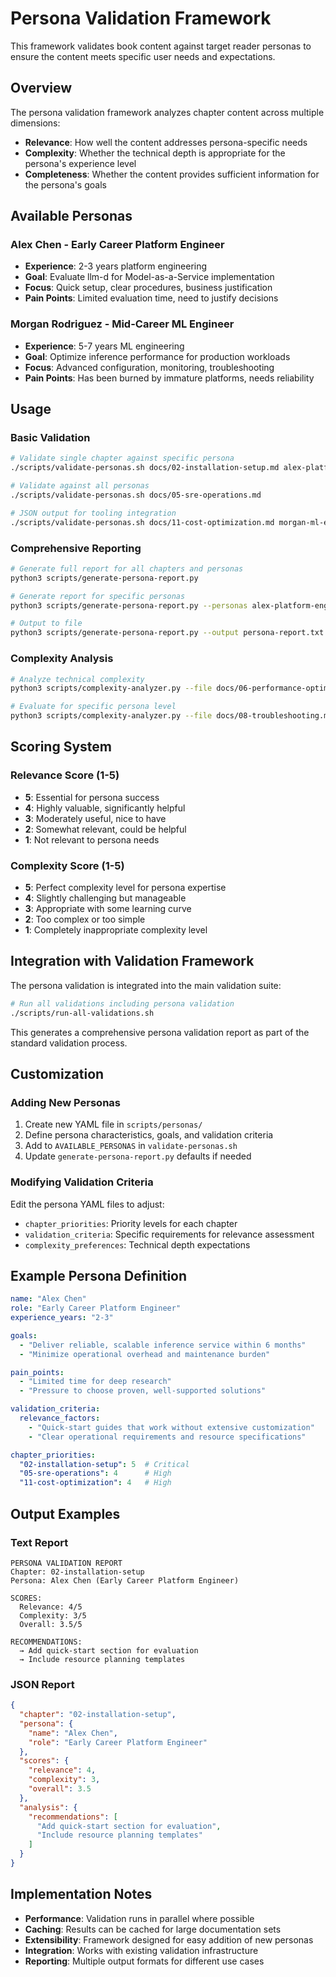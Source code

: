 # Persona Validation Framework

This framework validates book content against target reader personas to ensure the content meets specific user needs and expectations.

## Overview

The persona validation framework analyzes chapter content across multiple dimensions:
- **Relevance**: How well the content addresses persona-specific needs
- **Complexity**: Whether the technical depth is appropriate for the persona's experience level
- **Completeness**: Whether the content provides sufficient information for the persona's goals

## Available Personas

### Alex Chen - Early Career Platform Engineer
- **Experience**: 2-3 years platform engineering
- **Goal**: Evaluate llm-d for Model-as-a-Service implementation
- **Focus**: Quick setup, clear procedures, business justification
- **Pain Points**: Limited evaluation time, need to justify decisions

### Morgan Rodriguez - Mid-Career ML Engineer  
- **Experience**: 5-7 years ML engineering
- **Goal**: Optimize inference performance for production workloads
- **Focus**: Advanced configuration, monitoring, troubleshooting
- **Pain Points**: Has been burned by immature platforms, needs reliability

## Usage

### Basic Validation
```bash
# Validate single chapter against specific persona
./scripts/validate-personas.sh docs/02-installation-setup.md alex-platform-engineer

# Validate against all personas
./scripts/validate-personas.sh docs/05-sre-operations.md

# JSON output for tooling integration
./scripts/validate-personas.sh docs/11-cost-optimization.md morgan-ml-engineer --format json
```

### Comprehensive Reporting
```bash
# Generate full report for all chapters and personas
python3 scripts/generate-persona-report.py

# Generate report for specific personas
python3 scripts/generate-persona-report.py --personas alex-platform-engineer

# Output to file
python3 scripts/generate-persona-report.py --output persona-report.txt
```

### Complexity Analysis
```bash
# Analyze technical complexity
python3 scripts/complexity-analyzer.py --file docs/06-performance-optimization.md

# Evaluate for specific persona level
python3 scripts/complexity-analyzer.py --file docs/08-troubleshooting.md --persona-level intermediate
```

## Scoring System

### Relevance Score (1-5)
- **5**: Essential for persona success
- **4**: Highly valuable, significantly helpful
- **3**: Moderately useful, nice to have
- **2**: Somewhat relevant, could be helpful
- **1**: Not relevant to persona needs

### Complexity Score (1-5)
- **5**: Perfect complexity level for persona expertise
- **4**: Slightly challenging but manageable
- **3**: Appropriate with some learning curve
- **2**: Too complex or too simple
- **1**: Completely inappropriate complexity level

## Integration with Validation Framework

The persona validation is integrated into the main validation suite:

```bash
# Run all validations including persona validation
./scripts/run-all-validations.sh
```

This generates a comprehensive persona validation report as part of the standard validation process.

## Customization

### Adding New Personas
1. Create new YAML file in `scripts/personas/`
2. Define persona characteristics, goals, and validation criteria
3. Add to `AVAILABLE_PERSONAS` in `validate-personas.sh`
4. Update `generate-persona-report.py` defaults if needed

### Modifying Validation Criteria
Edit the persona YAML files to adjust:
- `chapter_priorities`: Priority levels for each chapter
- `validation_criteria`: Specific requirements for relevance assessment
- `complexity_preferences`: Technical depth expectations

## Example Persona Definition

```yaml
name: "Alex Chen"
role: "Early Career Platform Engineer"
experience_years: "2-3"

goals:
  - "Deliver reliable, scalable inference service within 6 months"
  - "Minimize operational overhead and maintenance burden"

pain_points:
  - "Limited time for deep research"
  - "Pressure to choose proven, well-supported solutions"

validation_criteria:
  relevance_factors:
    - "Quick-start guides that work without extensive customization"
    - "Clear operational requirements and resource specifications"

chapter_priorities:
  "02-installation-setup": 5  # Critical
  "05-sre-operations": 4      # High
  "11-cost-optimization": 4   # High
```

## Output Examples

### Text Report
```
PERSONA VALIDATION REPORT
Chapter: 02-installation-setup
Persona: Alex Chen (Early Career Platform Engineer)

SCORES:
  Relevance: 4/5
  Complexity: 3/5
  Overall: 3.5/5

RECOMMENDATIONS:
  → Add quick-start section for evaluation
  → Include resource planning templates
```

### JSON Report
```json
{
  "chapter": "02-installation-setup",
  "persona": {
    "name": "Alex Chen",
    "role": "Early Career Platform Engineer"
  },
  "scores": {
    "relevance": 4,
    "complexity": 3,
    "overall": 3.5
  },
  "analysis": {
    "recommendations": [
      "Add quick-start section for evaluation",
      "Include resource planning templates"
    ]
  }
}
```

## Implementation Notes

- **Performance**: Validation runs in parallel where possible
- **Caching**: Results can be cached for large documentation sets
- **Extensibility**: Framework designed for easy addition of new personas
- **Integration**: Works with existing validation infrastructure
- **Reporting**: Multiple output formats for different use cases